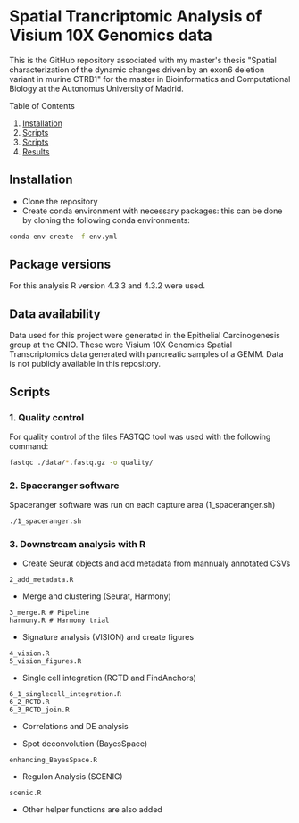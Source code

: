 # Spatial Trancriptomic Analysis of Visium 10X Genomics data

This is the GitHub repository associated with my master's thesis "Spatial characterization of the dynamic changes driven by an exon6 deletion variant in murine CTRB1" for the master in Bioinformatics and Computational Biology at the Autonomus University of Madrid.


<summary>Table of Contents</summary>
  <ol>
    <li><a href="#Installation">Installation</a></li>
    <li><a href="#Data availability">Scripts</a></li>
    <li><a href="#Scripts">Scripts</a></li>
    <li><a href="#Results">Results</a></li>
  </ol>



## Installation

- Clone the repository
- Create conda environment with necessary packages: this can be done by cloning the following conda environments:

```bash
conda env create -f env.yml
```

## Package versions

For this analysis R version 4.3.3 and 4.3.2 were used.


## Data availability

Data used for this project were generated in the Epithelial Carcinogenesis group at the CNIO. 
These were Visium 10X Genomics Spatial Transcriptomics data generated with pancreatic samples of a GEMM.
Data is not publicly available in this repository.

## Scripts

### 1. Quality control

For quality control of the files FASTQC tool was used with the following command:

```bash
fastqc ./data/*.fastq.gz -o quality/ 
```

### 2. Spaceranger software

Spaceranger software was run on each capture area (1_spaceranger.sh)

```bash
./1_spaceranger.sh
```

### 3. Downstream analysis with R
  - Create Seurat objects and add metadata from mannualy annotated CSVs
```{R}
2_add_metadata.R
```
  - Merge and clustering (Seurat, Harmony)
```{R}
3_merge.R # Pipeline
harmony.R # Harmony trial
```
  - Signature analysis  (VISION) and create figures
```{R}
4_vision.R
5_vision_figures.R
```    
  - Single cell integration (RCTD and FindAnchors)
```{R}
6_1_singlecell_integration.R
6_2_RCTD.R
6_3_RCTD_join.R
```  
  - Correlations and DE analysis
    

  - Spot deconvolution (BayesSpace)
```{R}
enhancing_BayesSpace.R
```  
  - Regulon Analysis (SCENIC)
```{R}
scenic.R
```
  - Other helper functions are also added



